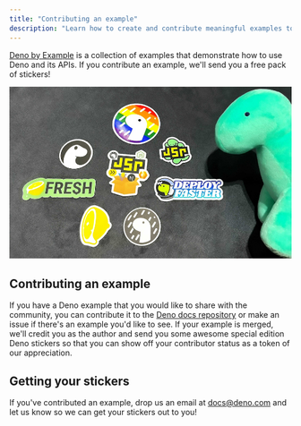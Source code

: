 ```yaml
---
title: "Contributing an example"
description: "Learn how to create and contribute meaningful examples to the Deno docs."
---
```


[Deno by Example](/examples/) is a collection of examples that demonstrate how
to use Deno and its APIs. If you contribute an example, we'll send you a free
pack of stickers!

![Deno stickers laid out on a table](./images/stickers.jpg)

## Contributing an example

If you have a Deno example that you would like to share with the community, you
can contribute it to the
[Deno docs repository](https://github.com/denoland/docs?tab=readme-ov-file#examples)
or make an issue if there's an example you'd like to see. If your example is
merged, we'll credit you as the author and send you some awesome special edition
Deno stickers so that you can show off your contributor status as a token of our
appreciation.

## Getting your stickers

If you've contributed an example, drop us an email at
[docs@deno.com](mailto:docs@deno.com) and let us know so we can get your
stickers out to you!
